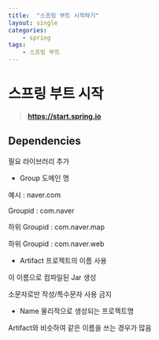 ```yaml
---
title:  "스프링 부트 시작하기"
layout: single
categories:
    - spring
tags:
    - 스프링 부트
---
```


# 스프링 부트 시작
> **https://start.spring.io**

## Dependencies
필요 라이브러리 추가

- Group
도메인 명

예시 : naver.com

Groupid : com.naver

하위 Groupid : com.naver.map

하위 Groupid : com.naver.web
- Artifact
프로젝트의 이름 사용

이 이름으로 컴파일된  Jar 생성

소문자로만 작성/특수문자 사용 금지


- Name
물리적으로 생성되는 프로젝트명

Artifact와 비슷하여 같은 이름을 쓰는 경우가 많음

